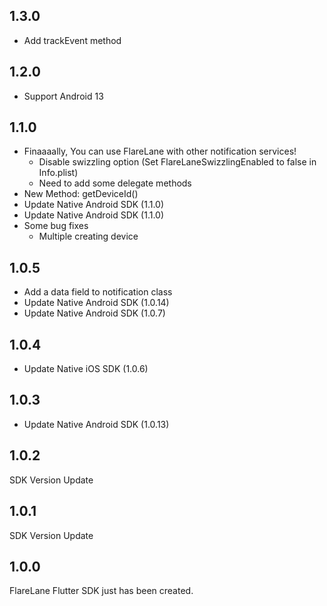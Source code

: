 ## 1.3.0

- Add trackEvent method

## 1.2.0

- Support Android 13

## 1.1.0

- Finaaaally, You can use FlareLane with other notification services!
  - Disable swizzling option (Set FlareLaneSwizzlingEnabled to false in Info.plist)
  - Need to add some delegate methods
- New Method: getDeviceId()
- Update Native Android SDK (1.1.0)
- Update Native Android SDK (1.1.0)
- Some bug fixes
  - Multiple creating device

## 1.0.5

- Add a data field to notification class
- Update Native Android SDK (1.0.14)
- Update Native Android SDK (1.0.7)

## 1.0.4

- Update Native iOS SDK (1.0.6)

## 1.0.3

- Update Native Android SDK (1.0.13)

## 1.0.2

SDK Version Update

## 1.0.1

SDK Version Update

## 1.0.0

FlareLane Flutter SDK just has been created.
